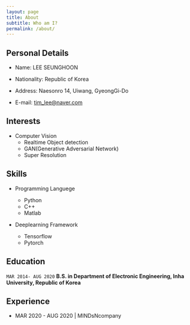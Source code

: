 ```yaml
---
layout: page
title: About
subtitle: Who am I?
permalink: /about/
---
```


## Personal Details
* Name: LEE SEUNGHOON

* Nationality: Republic of Korea

* Address: Naesonro 14, Uiwang, GyeongGi-Do

* E-mail: tim_lee@naver.com

## Interests
* Computer Vision
  * Realtime Object detection
  * GAN(Generative Adversarial Network)
  * Super Resolution

## Skills
* Programming Languege
  * Python
  * C++
  * Matlab


* Deeplearning Framework
  * Tensorflow
  * Pytorch

## Education
`MAR 2014- AUG 2020`
__B.S. in Department of Electronic Engineering, Inha University, Republic of Korea__

## Experience
* MAR 2020 - AUG 2020 | MINDsNcompany

